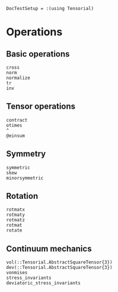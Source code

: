 ```@meta
DocTestSetup = :(using Tensorial)
```

# Operations

## Basic operations

```@docs
cross
norm
normalize
tr
inv
```

## Tensor operations

```@docs
contract
otimes
^
@einsum
```

## Symmetry

```@docs
symmetric
skew
minorsymmetric
```

## Rotation

```@docs
rotmatx
rotmaty
rotmatz
rotmat
rotate
```

## Continuum mechanics

```@docs
vol(::Tensorial.AbstractSquareTensor{3})
dev(::Tensorial.AbstractSquareTensor{3})
vonmises
stress_invariants
deviatoric_stress_invariants
```

